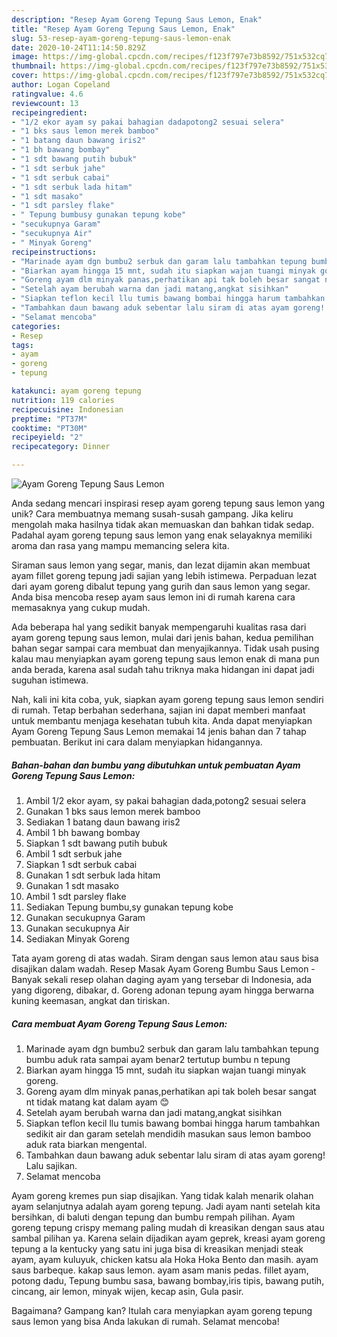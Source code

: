 ```yaml
---
description: "Resep Ayam Goreng Tepung Saus Lemon, Enak"
title: "Resep Ayam Goreng Tepung Saus Lemon, Enak"
slug: 53-resep-ayam-goreng-tepung-saus-lemon-enak
date: 2020-10-24T11:14:50.829Z
image: https://img-global.cpcdn.com/recipes/f123f797e73b8592/751x532cq70/ayam-goreng-tepung-saus-lemon-foto-resep-utama.jpg
thumbnail: https://img-global.cpcdn.com/recipes/f123f797e73b8592/751x532cq70/ayam-goreng-tepung-saus-lemon-foto-resep-utama.jpg
cover: https://img-global.cpcdn.com/recipes/f123f797e73b8592/751x532cq70/ayam-goreng-tepung-saus-lemon-foto-resep-utama.jpg
author: Logan Copeland
ratingvalue: 4.6
reviewcount: 13
recipeingredient:
- "1/2 ekor ayam sy pakai bahagian dadapotong2 sesuai selera"
- "1 bks saus lemon merek bamboo"
- "1 batang daun bawang iris2"
- "1 bh bawang bombay"
- "1 sdt bawang putih bubuk"
- "1 sdt serbuk jahe"
- "1 sdt serbuk cabai"
- "1 sdt serbuk lada hitam"
- "1 sdt masako"
- "1 sdt parsley flake"
- " Tepung bumbusy gunakan tepung kobe"
- "secukupnya Garam"
- "secukupnya Air"
- " Minyak Goreng"
recipeinstructions:
- "Marinade ayam dgn bumbu2 serbuk dan garam lalu tambahkan tepung bumbu aduk rata sampai ayam benar2 tertutup bumbu n tepung"
- "Biarkan ayam hingga 15 mnt, sudah itu siapkan wajan tuangi minyak goreng."
- "Goreng ayam dlm minyak panas,perhatikan api tak boleh besar sangat nt tidak matang kat dalam ayam 😊"
- "Setelah ayam berubah warna dan jadi matang,angkat sisihkan"
- "Siapkan teflon kecil llu tumis bawang bombai hingga harum tambahkan sedikit air dan garam setelah mendidih masukan saus lemon bamboo aduk rata biarkan mengental."
- "Tambahkan daun bawang aduk sebentar lalu siram di atas ayam goreng! Lalu sajikan."
- "Selamat mencoba"
categories:
- Resep
tags:
- ayam
- goreng
- tepung

katakunci: ayam goreng tepung 
nutrition: 119 calories
recipecuisine: Indonesian
preptime: "PT37M"
cooktime: "PT30M"
recipeyield: "2"
recipecategory: Dinner

---
```



![Ayam Goreng Tepung Saus Lemon](https://img-global.cpcdn.com/recipes/f123f797e73b8592/751x532cq70/ayam-goreng-tepung-saus-lemon-foto-resep-utama.jpg)

Anda sedang mencari inspirasi resep ayam goreng tepung saus lemon yang unik? Cara membuatnya memang susah-susah gampang. Jika keliru mengolah maka hasilnya tidak akan memuaskan dan bahkan tidak sedap. Padahal ayam goreng tepung saus lemon yang enak selayaknya memiliki aroma dan rasa yang mampu memancing selera kita.

Siraman saus lemon yang segar, manis, dan lezat dijamin akan membuat ayam fillet goreng tepung jadi sajian yang lebih istimewa. Perpaduan lezat dari ayam goreng dibalut tepung yang gurih dan saus lemon yang segar. Anda bisa mencoba resep ayam saus lemon ini di rumah karena cara memasaknya yang cukup mudah.

Ada beberapa hal yang sedikit banyak mempengaruhi kualitas rasa dari ayam goreng tepung saus lemon, mulai dari jenis bahan, kedua pemilihan bahan segar sampai cara membuat dan menyajikannya. Tidak usah pusing kalau mau menyiapkan ayam goreng tepung saus lemon enak di mana pun anda berada, karena asal sudah tahu triknya maka hidangan ini dapat jadi suguhan istimewa.


Nah, kali ini kita coba, yuk, siapkan ayam goreng tepung saus lemon sendiri di rumah. Tetap berbahan sederhana, sajian ini dapat memberi manfaat untuk membantu menjaga kesehatan tubuh kita. Anda dapat menyiapkan Ayam Goreng Tepung Saus Lemon memakai 14 jenis bahan dan 7 tahap pembuatan. Berikut ini cara dalam menyiapkan hidangannya.

<!--inarticleads1-->

##### Bahan-bahan dan bumbu yang dibutuhkan untuk pembuatan Ayam Goreng Tepung Saus Lemon:

1. Ambil 1/2 ekor ayam, sy pakai bahagian dada,potong2 sesuai selera
1. Gunakan 1 bks saus lemon merek bamboo
1. Sediakan 1 batang daun bawang iris2
1. Ambil 1 bh bawang bombay
1. Siapkan 1 sdt bawang putih bubuk
1. Ambil 1 sdt serbuk jahe
1. Siapkan 1 sdt serbuk cabai
1. Gunakan 1 sdt serbuk lada hitam
1. Gunakan 1 sdt masako
1. Ambil 1 sdt parsley flake
1. Sediakan  Tepung bumbu,sy gunakan tepung kobe
1. Gunakan secukupnya Garam
1. Gunakan secukupnya Air
1. Sediakan  Minyak Goreng


Tata ayam goreng di atas wadah. Siram dengan saus lemon atau saus bisa disajikan dalam wadah. Resep Masak Ayam Goreng Bumbu Saus Lemon - Banyak sekali resep olahan daging ayam yang tersebar di Indonesia, ada yang digoreng, dibakar, d. Goreng adonan tepung ayam hingga berwarna kuning keemasan, angkat dan tiriskan. 

<!--inarticleads2-->

##### Cara membuat Ayam Goreng Tepung Saus Lemon:

1. Marinade ayam dgn bumbu2 serbuk dan garam lalu tambahkan tepung bumbu aduk rata sampai ayam benar2 tertutup bumbu n tepung
1. Biarkan ayam hingga 15 mnt, sudah itu siapkan wajan tuangi minyak goreng.
1. Goreng ayam dlm minyak panas,perhatikan api tak boleh besar sangat nt tidak matang kat dalam ayam 😊
1. Setelah ayam berubah warna dan jadi matang,angkat sisihkan
1. Siapkan teflon kecil llu tumis bawang bombai hingga harum tambahkan sedikit air dan garam setelah mendidih masukan saus lemon bamboo aduk rata biarkan mengental.
1. Tambahkan daun bawang aduk sebentar lalu siram di atas ayam goreng! Lalu sajikan.
1. Selamat mencoba


Ayam goreng kremes pun siap disajikan. Yang tidak kalah menarik olahan ayam selanjutnya adalah ayam goreng tepung. Jadi ayam nanti setelah kita bersihkan, di baluti dengan tepung dan bumbu rempah pilihan. Ayam goreng tepung crispy memang paling mudah di kreasikan dengan saus atau sambal pilihan ya. Karena selain dijadikan ayam geprek, kreasi ayam goreng tepung a la kentucky yang satu ini juga bisa di kreasikan menjadi steak ayam, ayam kuluyuk, chicken katsu ala Hoka Hoka Bento dan masih. ayam saus barbeque. kakap saus lemon. ayam asam manis pedas. fillet ayam, potong dadu, Tepung bumbu sasa, bawang bombay,iris tipis, bawang putih, cincang, air lemon, minyak wijen, kecap asin, Gula pasir. 

Bagaimana? Gampang kan? Itulah cara menyiapkan ayam goreng tepung saus lemon yang bisa Anda lakukan di rumah. Selamat mencoba!
